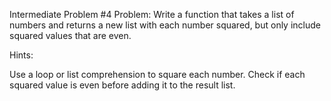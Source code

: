 Intermediate Problem #4
Problem: Write a function that takes a list of numbers and returns a new list with each number squared, but only include squared values that are even.

Hints:

Use a loop or list comprehension to square each number.
Check if each squared value is even before adding it to the result list.
